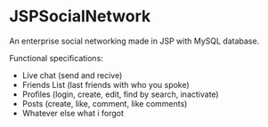 # JSPSocialNetwork
An enterprise social networking made in JSP with MySQL database.

Functional specifications:
  - Live chat (send and recive)
  - Friends List (last friends with who you spoke)
  - Profiles (login, create, edit, find by search, inactivate)
  - Posts (create, like, comment, like comments)
  - Whatever else what i forgot
  
